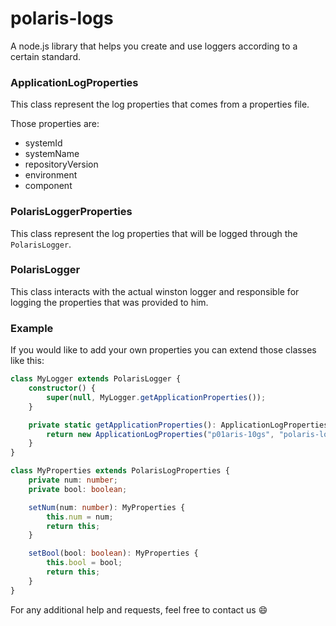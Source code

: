 # polaris-logs
A node.js library that helps you create and use loggers according to a certain standard.

### ApplicationLogProperties
This class represent the log properties that comes from a properties file.

Those properties are:
 + systemId
 + systemName
 + repositoryVersion
 + environment
 + component

### PolarisLoggerProperties
This class represent the log properties that will be logged through the ```PolarisLogger```.

### PolarisLogger
This class interacts with the actual winston logger and responsible for logging the properties that was provided to him.

### Example

If you would like to add your own properties you can extend those classes like this:

```TypeScript
class MyLogger extends PolarisLogger {
    constructor() {
        super(null, MyLogger.getApplicationProperties());
    }

    private static getApplicationProperties(): ApplicationLogProperties {
        return new ApplicationLogProperties("p01aris-10gs", "polaris-logs", "v1", "dev", "component");
    }
}

class MyProperties extends PolarisLogProperties {
    private num: number;
    private bool: boolean;

    setNum(num: number): MyProperties {
        this.num = num;
        return this;
    }

    setBool(bool: boolean): MyProperties {
        this.bool = bool;
        return this;
    }
}

```

For any additional help and requests, feel free to contact us :smile:

